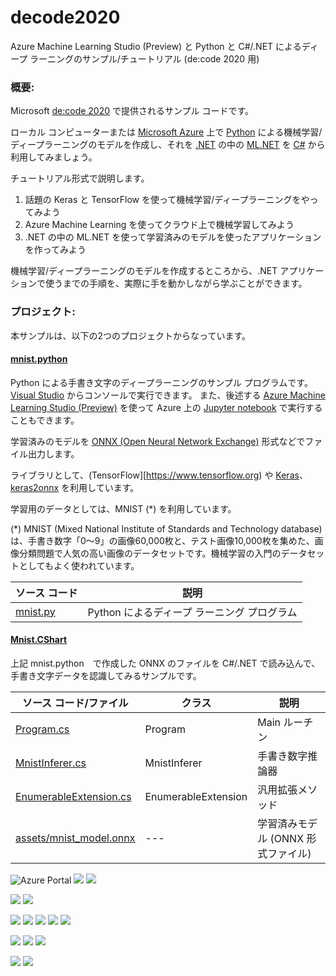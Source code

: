 # decode2020
Azure Machine Learning Studio (Preview) と Python と C#/.NET によるディープ ラーニングのサンプル/チュートリアル (de:code 2020 用)

### 概要:

Microsoft [de:code 2020](https://www.microsoft.com/ja-jp/events/decode/2020/) で提供されるサンプル コードです。

ローカル コンピューターまたは [Microsoft Azure](https://azure.microsoft.com) 上で [Python](https://www.python.org) による機械学習/ディープラーニングのモデルを作成し、それを [.NET](https://docs.microsoft.com/ja-jp/dotnet/) の中の [ML.NET](https://docs.microsoft.com/ja-jp/dotnet/machine-learning/) を [C#](https://docs.microsoft.com/ja-jp/dotnet/csharp/) から利用してみましょう。

チュートリアル形式で説明します。

1. 話題の Keras と TensorFlow を使って機械学習/ディープラーニングをやってみよう
2. Azure Machine Learning を使ってクラウド上で機械学習してみよう
3. .NET の中の ML.NET を使って学習済みのモデルを使ったアプリケーションを作ってみよう

機械学習/ディープラーニングのモデルを作成するところから、.NET アプリケーションで使うまでの手順を、実際に手を動かしながら学ぶことができます。

### プロジェクト:

本サンプルは、以下の2つのプロジェクトからなっています。

#### [mnist.python](/mnist.python)

Python による手書き文字のディープラーニングのサンプル プログラムです。
[Visual Studio](https://visualstudio.microsoft.com) からコンソールで実行できます。
また、後述する [Azure Machine Learning Studio (Preview)](https://ml.azure.com) を使って Azure 上の [Jupyter notebook](https://jupyter.org) で実行することもできます。

学習済みのモデルを [ONNX (Open Neural Network Exchange)](https://onnx.ai) 形式などでファイル出力します。

ライブラリとして、(TensorFlow][https://www.tensorflow.org) や [Keras](https://keras.io)、[keras2onnx](https://pypi.org/project/keras2onnx/) を利用しています。

学習用のデータとしては、MNIST (*) を利用しています。

(*) MNIST (Mixed National Institute of Standards and Technology database) は、手書き数字「0〜9」の画像60,000枚と、テスト画像10,000枚を集めた、画像分類問題で人気の高い画像のデータセットです。機械学習の入門のデータセットとしてもよく使われています。

| ソース コード | 説明 |
| --- | --- |
| [mnist.py](/mnist.python/mnist.py) | Python によるディープ ラーニング プログラム |

#### [Mnist.CShart](/Mnist.CSharp)

上記 mnist.python　で作成した ONNX のファイルを C#/.NET で読み込んで、手書き文字データを認識してみるサンプルです。

| ソース コード/ファイル | クラス | 説明 |
| --- | --- | --- |
| [Program.cs](/Mnist.CSharp/Program.cs) | Program | Main ルーチン |
| [MnistInferer.cs](/Mnist.CSharp/MnistInferer.cs) | MnistInferer | 手書き数字推論器 |
| [EnumerableExtension.cs](/Mnist.CSharp/EnumerableExtension.cs) | EnumerableExtension | 汎用拡張メソッド |
| [assets/mnist_model.onnx](/Mnist.CSharp/assets/mnist_model.onnx) | --- | 学習済みモデル (ONNX 形式ファイル) |


![Azure Portal](https://raw.githubusercontent.com/Fujiwo/decode2020/master/images/azure0000.png)
![](https://raw.githubusercontent.com/Fujiwo/decode2020/master/images/azure0001.png)
![](https://raw.githubusercontent.com/Fujiwo/decode2020/master/images/azure0002.png)

![](https://raw.githubusercontent.com/Fujiwo/decode2020/master/images/azure0025.png)
![](https://raw.githubusercontent.com/Fujiwo/decode2020/master/images/azure0026.png)

![](https://raw.githubusercontent.com/Fujiwo/decode2020/master/images/console0001.png)
![](https://raw.githubusercontent.com/Fujiwo/decode2020/master/images/console0002.png)
![](https://raw.githubusercontent.com/Fujiwo/decode2020/master/images/console0003.png)
![](https://raw.githubusercontent.com/Fujiwo/decode2020/master/images/console0004.png)
![](https://raw.githubusercontent.com/Fujiwo/decode2020/master/images/console0005.png)

![](https://raw.githubusercontent.com/Fujiwo/decode2020/master/images/vs0001.png)
![](https://raw.githubusercontent.com/Fujiwo/decode2020/master/images/vs0002.png)
![](https://raw.githubusercontent.com/Fujiwo/decode2020/master/images/vs0003.png)

![](https://raw.githubusercontent.com/Fujiwo/decode2020/master/images/vs0008.png)
![](https://raw.githubusercontent.com/Fujiwo/decode2020/master/images/vs0009.png)
